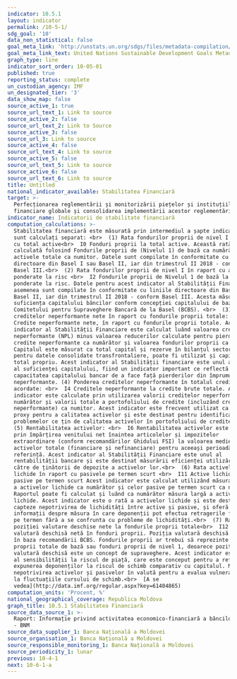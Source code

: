 ```yaml
---
indicator: 10.5.1
layout: indicator
permalink: /10-5-1/
sdg_goal: '10'
data_non_statistical: false
goal_meta_link: 'http://unstats.un.org/sdgs/files/metadata-compilation/Metadata-Goal-10.pdf'
goal_meta_link_text: United Nations Sustainable Development Goals Metadata (pdf 564kB)
graph_type: line
indicator_sort_order: 10-05-01
published: true
reporting_status: complete
un_custodian_agency: IMF
un_designated_tier: '3'
data_show_map: false
source_active_1: true
source_url_text_1: Link to source
source_active_2: false
source_url_text_2: Link to Source
source_active_3: false
source_url_3: Link to source
source_active_4: false
source_url_text_4: Link to source
source_active_5: false
source_url_text_5: Link to source
source_active_6: false
source_url_text_6: Link to source
title: Untitled
national_indicator_available: Stabilitatea Financiară
target: >-
  Perfecționarea reglementării și monitorizării piețelor și instituțiilor
  financiare globale și consolidarea implementării acestor reglementări
indicator_name: Indicatorii de stabilitate financiară
computation_calculations: >-
  Stabilitatea financiară este măsurată prin intermediul a șapte indicatori care
  sunt calculați separat: <br>  (1) Rata fondurilor proprii de nivel I în raport
  cu total active<br>  I0 Fonduri proprii la total active. Această rată este
  calculată folosind Fondurile proprii de (Nivelul 1) de bază ca numărător și
  activele totale ca numitor. Datele sunt compilate în conformitate cu liniile
  directoare din Basel I sau Basel II, iar din trimestrul II 2018 - conform
  Basel III.<br>  (2) Rata fondurilor proprii de nivel I în raport cu activele
  ponderate la risc <br>  I2 Fondurile proprii de Nivelul 1 de bază la activele
  ponderate la risc. Datele pentru acest indicator al Stabilității Financiare de
  asemenea sunt compilate în conformitate cu liniile directoare din Basel I sau
  Basel II, iar din trimestrul II 2018 - conform Basel III. Acesta măsoară
  suficiența capitalului băncilor conform concepției capitalului de bază al
  Comitetului pentru Supraveghere Bancară de la Basel (BCBS). <br>  (3) Rata
  creditelor neperformante nete în raport cu fondurile proprii totale: <br>  I3
  Credite neperformante nete, în raport cu fondurile proprii totale. Acest
  indicator al Stabilității Financiare este calculat luând valoarea creditelor
  neperformante (NPL) minus valoarea reducerilor calculate pentru pierderi la
  credite neperformante ca numărător și valoarea fondurilor proprii ca numitor.
  Capitalul este măsurat ca total capital și rezerve în bilanțul sectorial;
  pentru datele consolidate transfrontaliere, poate fi utilizat și capitalul
  total propriu. Acest indicator al Stabilității financiare este unul al ratei
  al suficienței capitalului, fiind un indicator important ce reflectă
  capacitatea capitalului bancar de a face față pierderilor din împrumuturile
  neperformante. (4) Ponderea creditelor neperformante în totalul creditelor
  acordate: <br>  I4 Creditele neperformante la credite brute totale. Acest
  indicator este calculate prin utilizarea valorii creditelor neperformante ca
  numărător și valorii totale a portofoliului de credite (incluzând creditele
  neperformante) ca numitor. Acest indicator este frecvent utilizat ca unul
  proxy pentru a calitatea activelor și este destinat pentru identificarea
  problemelor ce țin de calitatea activelor în portofoliului de credite. <br> 
  (5) Rentabilitatea activelor: <br>  I6 Rentabilitatea activelor este calculată
  prin împărțirea venitului net înaintea articolelor și impozitelor
  extraordinare (conform recomandărilor Ghidului FSI) la valoarea medie a
  activelor totale (financiare și nefinanciare) pentru aceeași perioadă de
  referință. Acest indicator al Stabilității Financiare este unul al
  rentabilității bancare și este destinat măsurării eficienței utilizării de
  către de ținătorii de depozite a activelor lor.<br>  (6) Rata activelor
  lichide în raport cu pasivele pe termen scurt <br>  I11 Active lichide la
  pasive pe termen scurt Acest indicator este calculat utilizând măsura de bază
  a activelor lichide ca numărător și celor pasive pe termen scurt ca numitor.
  Raportul poate fi calculat și luând ca numărător măsura largă a activelor
  lichide. Acest indicator este o rată a activelor lichide și este destinat să
  capteze nepotrivirea de lichidități între active și pasive, și oferă
  informații despre măsura în care deponenții pot efectua retragerile fondurilor
  pe termen fără a se confrunta cu probleme de lichidități.<br>  (7) Rata
  poziției valutare deschise nete la fondurile proprii totale<br>  I12 Poziția
  valutară deschisă netă în fonduri proprii. Poziția valutară deschisă calculată
  în baza recomandării BCBS. Fondurile proprii ar trebui să reprezinte fonduri
  proprii totale de bază sau fonduri proprii de nivel 1, deoarece poziția
  valutară deschisă este un concept de supraveghere. Acest indicator este unul
  al sensibilității la riscul de piață, care este conceput pentru a reflecta
  expunerea deponenților la riscul de schimb comparativ cu capitalul. Măsoară
  nepotrivirea activelor și pasivelor în valută pentru a evalua vulnerabilitatea
  la fluctuațiile cursului de schimb.<br>  [A se
  vedea](http://data.imf.org/regular.aspx?key=61404865)
computation_units: 'Procent, %'
national_geographical_coverage: Republica Moldova
graph_title: 10.5.1 Stabilitatea Financiară
source_data_source_1: >-
  Raport: Informație privind activitatea economico-financiară a băncilor din RM
  - BNM
source_data_supplier_1: Banca Națională a Moldovei
source_organisation_1: Banca Națională a Moldovei
source_responsible_monitoring_1: Banca Națională a Moldovei
source_periodicity_1: lunar
previous: 10-4-1
next: 10-6-1-a
---
```

